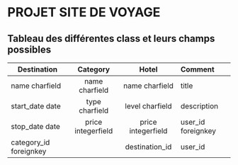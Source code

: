 # PROJET SITE DE VOYAGE

## Tableau des différentes class et leurs champs possibles


|Destination|Category|Hotel|Comment|
|-------|:-----------:|:----------:|:-------|
|name charfield|name charfield|name charfield|title|
|start_date date|type charfield|level charfield|description|
|stop_date date|price integerfield|price integerfield|user_id foreignkey|
|category_id foreignkey||destination_id|user_id|
